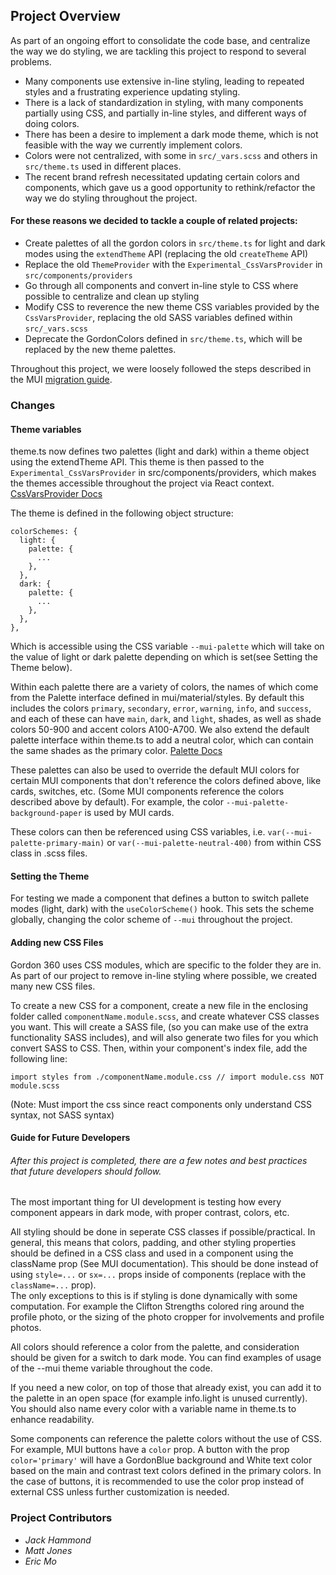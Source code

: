 Project Overview
--

As part of an ongoing effort to consolidate the code base, and centralize the way we do styling, we
are tackling this project to respond to several problems.

- Many components use extensive in-line styling, leading to repeated styles and a frustrating
  experience updating styling.
- There is a lack of standardization in styling, with many components partially using CSS, and
  partially in-line styles, and different ways of doing colors.
- There has been a desire to implement a dark mode theme, which is not feasible with the way we
  currently implement colors.
- Colors were not centralized, with some in `src/_vars.scss` and others in `src/theme.ts` used in
  different places.
- The recent brand refresh necessitated updating certain colors and components, which gave us a good
  opportunity to rethink/refactor the way we do styling throughout the project.

#### For these reasons we decided to tackle a couple of related projects:

- Create palettes of all the gordon colors in `src/theme.ts` for light and dark modes using the
  `extendTheme` API (replacing the old `createTheme` API)
- Replace the old `ThemeProvider` with the `Experimental_CssVarsProvider` in
  `src/components/providers`
- Go through all components and convert in-line style to CSS where possible to centralize and clean
  up styling
- Modify CSS to reverence the new theme CSS variables provided by the `CssVarsProvider`, replacing
  the old SASS variables defined within `src/_vars.scss`
- Deprecate the GordonColors defined in `src/theme.ts`, which will be replaced by the new theme
  palettes.

Throughout this project, we were loosely followed the steps described in the MUI
[migration guide](https://mui.com/material-ui/experimental-api/css-theme-variables/migration/).

### Changes

#### Theme variables

theme.ts now defines two palettes (light and dark) within a theme object using the extendTheme API.
This theme is then passed to the `Experimental_CssVarsProvider` in src/components/providers, which
makes the themes accessible throughout the project via React context.
[CssVarsProvider Docs](https://mui.com/material-ui/experimental-api/css-theme-variables/overview/)

The theme is defined in the following object structure:

```
colorSchemes: {
  light: {
    palette: {
      ...
    },
  },
  dark: {
    palette: {
      ...
    },
  },
},
```

Which is accessible using the CSS variable `--mui-palette` which will take on the value of light or
dark palette depending on which is set(see Setting the Theme below).

Within each palette there are a variety of colors, the names of which come from the Palette
interface defined in mui/material/styles. By default this includes the colors `primary`,
`secondary`, `error`, `warning`, `info`, and `success`, and each of these can have `main`, `dark`,
and `light`, shades, as well as shade colors 50-900 and accent colors A100-A700. We also extend the
default palette interface within theme.ts to add a neutral color, which can contain the same shades
as the primary color. [Palette Docs](https://mui.com/material-ui/customization/palette/)

These palettes can also be used to override the default MUI colors for certain MUI components that
don't reference the colors defined above, like cards, switches, etc. (Some MUI components reference
the colors described above by default). For example, the color `--mui-palette-background-paper` is
used by MUI cards.

These colors can then be referenced using CSS variables, i.e. `var(--mui-palette-primary-main)` or
`var(--mui-palette-neutral-400)` from within CSS class in .scss files.

#### Setting the Theme

For testing we made a component that defines a button to switch pallete modes (light, dark) with the
`useColorScheme()` hook. This sets the scheme globally, changing the color scheme of `--mui`
throughout the project.

#### Adding new CSS Files

Gordon 360 uses CSS modules, which are specific to the folder they are in. As part of our project
to remove in-line styling where possible, we created many new CSS files.

To create a new CSS for a component, create a new file in the enclosing folder called
`componentName.module.scss`, and create whatever CSS classes you want. This will create a SASS
file, (so you can make use of the extra functionality SASS includes), and will also generate two
files for you which convert SASS to CSS. Then, within your component's index file, add the
following line:

```
import styles from ./componentName.module.css // import module.css NOT module.scss
```
(Note: Must import the css since react components only understand CSS syntax, not SASS syntax)

#### Guide for Future Developers

###### After this project is completed, there are a few notes and best practices that future developers should follow.

The most important thing for UI development is testing how every
component appears in dark mode, with proper contrast, colors, etc.

All styling should be done in seperate CSS classes if possible/practical.  In general, this 
means that colors, padding, and other styling properties should be defined in a CSS class and used 
in a component using the className prop (See MUI documentation).  This should be done instead of 
using `style=...` or `sx=...` props inside of components (replace with the `className=...` prop).  
The only exceptions to this is if styling is done dynamically with some computation.  For example 
the Clifton Strengths colored ring around the profile photo, or the sizing of the photo cropper 
for involvements and profile photos.

All colors should reference a color from the palette, and consideration should be given for a 
switch to dark mode.  You can find examples of usage of the --mui theme variable throughout the 
code.

If you need a new color, on top of those that already exist, you can add it to the palette in an 
open space (for example info.light is unused currently).  You should also name every color with 
a variable name in theme.ts to enhance readability.

Some components can reference the palette colors without the use of CSS.  For example, MUI buttons
have a `color` prop.  A button with the prop `color='primary'` will have a GordonBlue background
and White text color based on the main and contrast text colors defined in the primary colors.  In
the case of buttons, it is recommended to use the color prop instead of external CSS unless further
customization is needed.

### Project Contributors

- _Jack Hammond_
- _Matt Jones_
- _Eric Mo_
